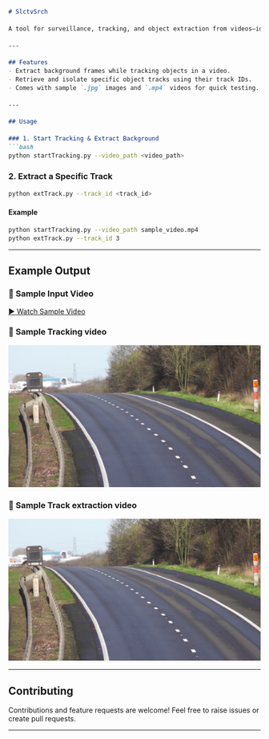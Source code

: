 ````markdown
# SlctvSrch

A tool for surveillance, tracking, and object extraction from videos—ideal for background extraction and selective track retrieval.

---

## Features
- Extract background frames while tracking objects in a video.
- Retrieve and isolate specific object tracks using their track IDs.
- Comes with sample `.jpg` images and `.mp4` videos for quick testing.

---

## Usage

### 1. Start Tracking & Extract Background  
```bash
python startTracking.py --video_path <video_path>
````

### 2. Extract a Specific Track

```bash
python extTrack.py --track_id <track_id>
```

#### Example

```bash
python startTracking.py --video_path sample_video.mp4
python extTrack.py --track_id 3
```

---

## Example Output

### 🎥 Sample Input Video

[▶ Watch Sample Video](sample_video.mp4)

### 📸 Sample Tracking video

[![Watch the video](https://github.com/BhavyaBhola/SlctvSrch/blob/main/background.jpg)](https://github.com/BhavyaBhola/SlctvSrch/blob/main/output_video.mp4)

### 📸 Sample Track extraction video

[![Watch the video](https://github.com/BhavyaBhola/SlctvSrch/blob/main/background.jpg)](https://github.com/BhavyaBhola/SlctvSrch/blob/main/extTrack.mp4)


---

## Contributing

Contributions and feature requests are welcome! Feel free to raise issues or create pull requests.

---

